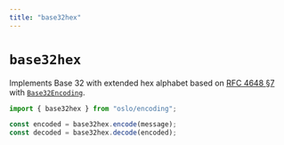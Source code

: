 ```yaml
---
title: "base32hex"
---
```


# `base32hex`

Implements Base 32 with extended hex alphabet based on [RFC 4648 §7](https://datatracker.ietf.org/doc/html/rfc4648#section-7) with [`Base32Encoding`](/reference/encoding/Base32Encoding).

```ts
import { base32hex } from "oslo/encoding";

const encoded = base32hex.encode(message);
const decoded = base32hex.decode(encoded);
```
